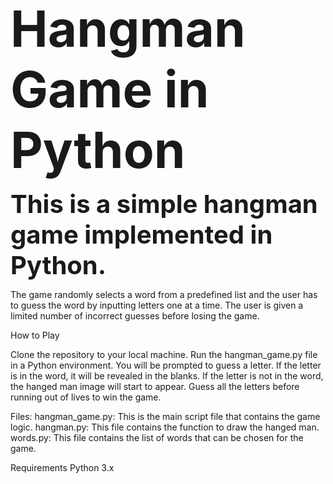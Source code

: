 <b style="font-size:80px;">Hangman Game in Python</b>

<b style="font-size:40px;">This is a simple hangman game implemented in Python.</b>

The game randomly selects a word from a predefined list and the user has to guess the word by inputting letters one at a time. The user is given a limited number of incorrect guesses before losing the game.

How to Play

Clone the repository to your local machine.
Run the hangman_game.py file in a Python environment.
You will be prompted to guess a letter.
If the letter is in the word, it will be revealed in the blanks.
If the letter is not in the word, the hanged man image will start to appear.
Guess all the letters before running out of lives to win the game.

Files:
hangman_game.py: This is the main script file that contains the game logic.
hangman.py: This file contains the function to draw the hanged man.
words.py: This file contains the list of words that can be chosen for the game.

Requirements
Python 3.x
